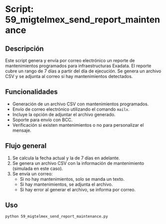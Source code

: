 # Script: 59_migtelmex_send_report_maintenance

## Descripción

Este script genera y envía por correo electrónico un reporte de mantenimientos programados para infraestructuras Exadata. El reporte cubre un rango de 7 días a partir del día de ejecución. Se genera un archivo CSV y se adjunta al correo si hay mantenimientos detectados.

## Funcionalidades

- Generación de un archivo CSV con mantenimientos programados.
- Envío de correo electrónico utilizando el comando `mailx`.
- Incluye la opción de adjuntar el archivo generado.
- Soporte para envío con BCC.
- Verificación si existen mantenimientos o no para personalizar el mensaje.

## Flujo general

1. Se calcula la fecha actual y la de 7 días en adelante.
2. Se genera un archivo CSV con la información de mantenimiento (simulada en este caso).
3. Se envía un correo:
   - Si no hay mantenimientos, solo se manda un texto.
   - Si hay mantenimientos, se adjunta el archivo.
   - Si hay error al generar el archivo, se informa por correo.

## Uso

```bash
python 59_migtelmex_send_report_maintenance.py
```